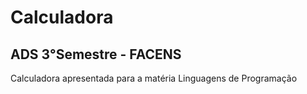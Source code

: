 # Calculadora

## ADS 3°Semestre - FACENS
Calculadora apresentada para a matéria Linguagens de Programação
